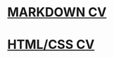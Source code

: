# [MARKDOWN CV](https://frommenine.github.io/rsschool-cv/cv)
# [HTML/CSS CV](https://frommenine.github.io/rsschool-cv/)
